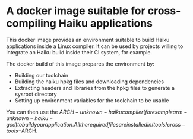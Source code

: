 # A docker image suitable for cross-compiling Haiku applications

This docker image provides an environment suitable to build Haiku applications
inside a Linux compiler. It can be used by projects willing to integrate an
Haiku build inside their CI system, for example.

The docker build of this image prepares the environment by:
- Building our toolchain
- Building the haiku hpkg files and downloading dependencies
- Extracting headers and libraries from the hpkg files to generate a sysroot
  directory
- Setting up environment variables for the toolchain to be usable

You can then use the $ARCH-unknown-haiku compiler (for example
arm-unknown-haiku-gcc) to build your application. All the required files are
installed in /tools/cross-tools-$ARCH.
